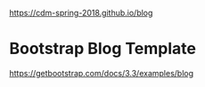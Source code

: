 https://cdm-spring-2018.github.io/blog

# Bootstrap Blog Template
https://getbootstrap.com/docs/3.3/examples/blog
